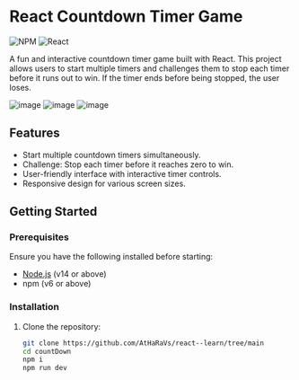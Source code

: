 # React Countdown Timer Game

![NPM](https://img.shields.io/badge/npm-v6.14.8-red.svg)
![React](https://img.shields.io/badge/react-v17.0.2-blue.svg)

A fun and interactive countdown timer game built with React. This project allows users to start multiple timers and challenges them to stop each timer before it runs out to win. If the timer ends before being stopped, the user loses.

![image](https://github.com/user-attachments/assets/eb5331ec-06db-451f-bc1d-6281756246f5)
![image](https://github.com/user-attachments/assets/1c695351-489d-4eb4-8f2f-418b8200ff05)
![image](https://github.com/user-attachments/assets/79e7cdbf-e179-44b3-a413-79aab148d5d1)




## Features

- Start multiple countdown timers simultaneously.
- Challenge: Stop each timer before it reaches zero to win.
- User-friendly interface with interactive timer controls.
- Responsive design for various screen sizes.

## Getting Started

### Prerequisites

Ensure you have the following installed before starting:

- [Node.js](https://nodejs.org/) (v14 or above)
- npm (v6 or above)

### Installation

1. Clone the repository:
   ```bash
   git clone https://github.com/AtHaRaVs/react--learn/tree/main
   cd countDown
   npm i
   npm run dev
